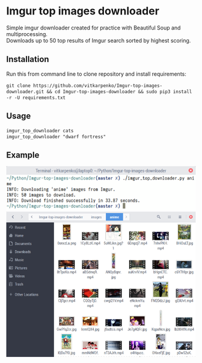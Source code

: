 # Imgur top images downloader
Simple imgur downloader created for practice with Beautiful Soup and multiprocessing.<br />
Downloads up to 50 top results of Imgur search sorted by highest scoring.

## Installation
Run this from command line to clone repository and install requirements:
```
git clone https://github.com/vitkarpenko/Imgur-top-images-downloader.git && cd Imgur-top-images-downloader && sudo pip3 install -r -U requirements.txt
```

## Usage
```
imgur_top_downloader cats
imgur_top_downloader "dwarf fortress"
```

## Example
![Alt text](/example/1.png?raw=true)
![Alt text](/example/2.png?raw=true)
